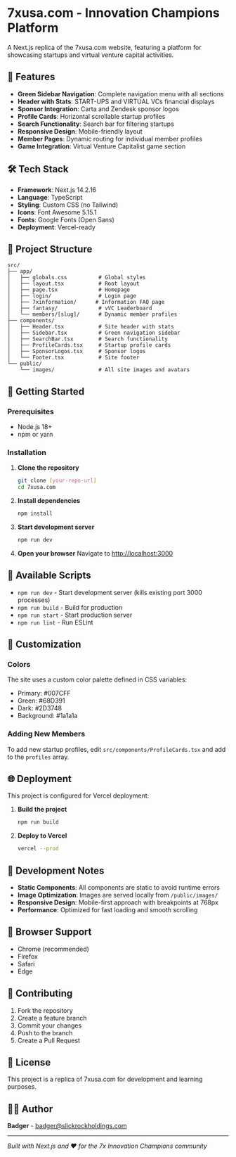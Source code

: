 # 7xusa.com - Innovation Champions Platform

A Next.js replica of the 7xusa.com website, featuring a platform for showcasing startups and virtual venture capital activities.

## 🚀 Features

- **Green Sidebar Navigation**: Complete navigation menu with all sections
- **Header with Stats**: START-UPS and VIRTUAL VCs financial displays
- **Sponsor Integration**: Carta and Zendesk sponsor logos
- **Profile Cards**: Horizontal scrollable startup profiles
- **Search Functionality**: Search bar for filtering startups
- **Responsive Design**: Mobile-friendly layout
- **Member Pages**: Dynamic routing for individual member profiles
- **Game Integration**: Virtual Venture Capitalist game section

## 🛠️ Tech Stack

- **Framework**: Next.js 14.2.16
- **Language**: TypeScript
- **Styling**: Custom CSS (no Tailwind)
- **Icons**: Font Awesome 5.15.1
- **Fonts**: Google Fonts (Open Sans)
- **Deployment**: Vercel-ready

## 📁 Project Structure

```
src/
├── app/
│   ├── globals.css          # Global styles
│   ├── layout.tsx           # Root layout
│   ├── page.tsx             # Homepage
│   ├── login/               # Login page
│   ├── 7xinformation/      # Information FAQ page
│   ├── fantasy/             # vVC Leaderboard
│   └── members/[slug]/      # Dynamic member profiles
├── components/
│   ├── Header.tsx           # Site header with stats
│   ├── Sidebar.tsx          # Green navigation sidebar
│   ├── SearchBar.tsx        # Search functionality
│   ├── ProfileCards.tsx     # Startup profile cards
│   ├── SponsorLogos.tsx     # Sponsor logos
│   └── Footer.tsx           # Site footer
└── public/
    └── images/              # All site images and avatars
```

## 🚀 Getting Started

### Prerequisites

- Node.js 18+ 
- npm or yarn

### Installation

1. **Clone the repository**
   ```bash
   git clone [your-repo-url]
   cd 7xusa.com
   ```

2. **Install dependencies**
   ```bash
   npm install
   ```

3. **Start development server**
   ```bash
   npm run dev
   ```

4. **Open your browser**
   Navigate to [http://localhost:3000](http://localhost:3000)

## 📝 Available Scripts

- `npm run dev` - Start development server (kills existing port 3000 processes)
- `npm run build` - Build for production
- `npm run start` - Start production server
- `npm run lint` - Run ESLint

## 🎨 Customization

### Colors
The site uses a custom color palette defined in CSS variables:
- Primary: #007CFF
- Green: #68D391
- Dark: #2D3748
- Background: #1a1a1a

### Adding New Members
To add new startup profiles, edit `src/components/ProfileCards.tsx` and add to the `profiles` array.

## 🌐 Deployment

This project is configured for Vercel deployment:

1. **Build the project**
   ```bash
   npm run build
   ```

2. **Deploy to Vercel**
   ```bash
   vercel --prod
   ```

## 🔧 Development Notes

- **Static Components**: All components are static to avoid runtime errors
- **Image Optimization**: Images are served locally from `/public/images/`
- **Responsive Design**: Mobile-first approach with breakpoints at 768px
- **Performance**: Optimized for fast loading and smooth scrolling

## 📱 Browser Support

- Chrome (recommended)
- Firefox
- Safari
- Edge

## 🤝 Contributing

1. Fork the repository
2. Create a feature branch
3. Commit your changes
4. Push to the branch
5. Create a Pull Request

## 📄 License

This project is a replica of 7xusa.com for development and learning purposes.

## 👨‍💻 Author

**Badger** - badger@slickrockholdings.com

---

*Built with Next.js and ❤️ for the 7x Innovation Champions community* 
